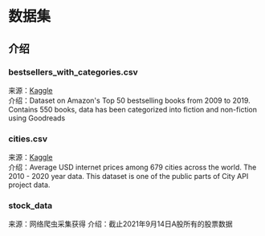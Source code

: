 # 数据集

## 介绍

### bestsellers_with_categories.csv
来源：[Kaggle](https://www.kaggle.com/sootersaalu/amazon-top-50-bestselling-books-2009-2019)   
介绍：Dataset on Amazon's Top 50 bestselling books from 2009 to 2019. Contains 550 books, data has been categorized into fiction and non-fiction using Goodreads


### cities.csv
来源：[Kaggle](https://www.kaggle.com/cityapiio/world-cities-average-internet-prices-2010-2020)   
介绍：Average USD internet prices among 679 cities across the world. The 2010 - 2020 year data.
This dataset is one of the public parts of City API project data. 

### stock_data
来源：网络爬虫采集获得
介绍：截止2021年9月14日A股所有的股票数据